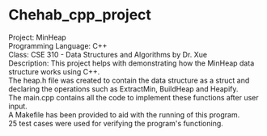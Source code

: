 # Chehab_cpp_project
Project: MinHeap <br />
Programming Language: C++ <br />
Class: CSE 310 - Data Structures and Algorithms by Dr. Xue <br />
Description: This project helps with demonstrating how the MinHeap data structure works using C++.  <br />
The heap.h file was created to contain the data structure as a struct and declaring the operations such as ExtractMin, BuildHeap and Heapify. <br />
The main.cpp contains all the code to implement these functions after user input. <br />
A Makefile has been provided to aid with the running of this program. <br />
25 test cases were used for verifying the program's functioning.
